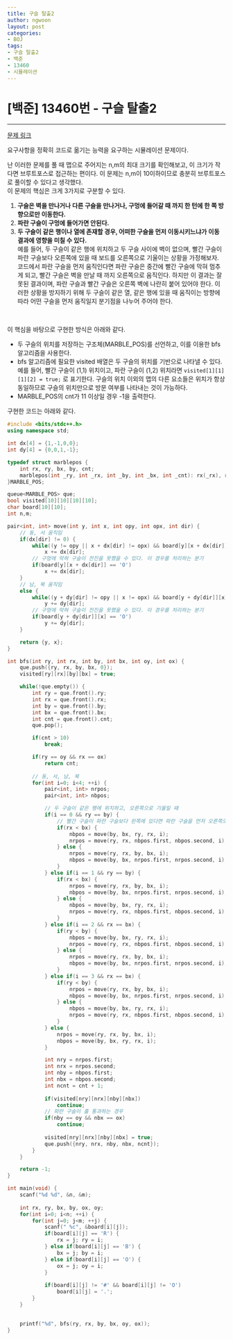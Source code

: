 ```yaml
---
title: 구슬 탈출2
author: ngwoon
layout: post
categories:
- BOJ
tags:
- 구슬 탈출2
- 백준
- 13460
- 시뮬레이션
---
```


# [백준] 13460번 - 구슬 탈출2
- - -

[문제 링크](https://www.acmicpc.net/problem/13460)

요구사항을 정확히 코드로 옮기는 능력을 요구하는 시뮬레이션 문제이다.

난 이러한 문제를 풀 때 맵으로 주어지는 n,m의 최대 크기를 확인해보고, 이 크기가 작다면 브루트포스로 접근하는 편이다. 이 문제는 n,m이 10이하이므로 충분히 브루트포스로 풀이할 수 있다고 생각했다.<br/>
이 문제의 핵심은 크게 3가지로 구분할 수 있다.
1. **구슬은 벽을 만나거나 다른 구슬을 만나거나, 구멍에 들어갈 때 까지 한 턴에 한 쪽 방향으로만 이동한다.**
2. **파란 구슬이 구멍에 들어가면 안된다.**
3. **두 구슬이 같은 행이나 열에 존재할 경우, 어떠한 구슬을 먼저 이동시키느냐가 이동 결과에 영향을 미칠 수 있다.**<br/>
    예를 들어, 두 구슬이 같은 행에 위치하고 두 구슬 사이에 벽이 없으며, 빨간 구슬이 파란 구슬보다 오른쪽에 있을 때 보드를 오른쪽으로 기울이는 상황을 가정해보자.
    코드에서 파란 구슬을 먼저 움직인다면 파란 구슬은 중간에 빨간 구슬에 막혀 멈추게 되고, 빨간 구슬은 벽을 만날 때 까지 오른쪽으로 움직인다. 하지만 이 결과는 잘못된 결과이며, 파란 구슬과 빨간 구슬은 오른쪽 벽에 나란히 붙어 있어야 한다.
    이러한 상황을 방지하기 위해 두 구슬이 같은 열, 같은 행에 있을 때 움직이는 방향에 따라 어떤 구슬을 먼저 움직일지 분기점을 나누어 주어야 한다.

<br/>

이 핵심을 바탕으로 구현한 방식은 아래와 같다.
* 두 구슬의 위치를 저장하는 구조체(MARBLE_POS)를 선언하고, 이를 이용한 bfs 알고리즘을 사용한다.
* bfs 알고리즘에 필요한 visited 배열은 두 구슬의 위치를 기반으로 나타낼 수 있다. 예를 들어, 빨간 구슬이 (1,1) 위치이고, 파란 구슬이 (1,2) 위치라면 `visited[1][1][1][2] = true;` 로 표기한다. 구슬의 위치 이외의 맵의 다른 요소들은 위치가 항상 동일하므로 구슬의 위치만으로 방문 여부를 나타내는 것이 가능하다.
* MARBLE_POS의 cnt가 11 이상일 경우 -1을 출력한다.

구현한 코드는 아래와 같다.
```cpp
#include <bits/stdc++.h>
using namespace std;

int dx[4] = {1,-1,0,0};
int dy[4] = {0,0,1,-1};

typedef struct marblepos {
    int rx, ry, bx, by, cnt;
    marblepos(int _ry, int _rx, int _by, int _bx, int _cnt): rx(_rx), ry(_ry), bx(_bx), by(_by), cnt(_cnt) {};
}MARBLE_POS;

queue<MARBLE_POS> que;
bool visited[10][10][10][10];
char board[10][10];
int n,m;

pair<int, int> move(int y, int x, int opy, int opx, int dir) {
    // 동, 서 움직임
    if(dx[dir] != 0) {
        while((y != opy || x + dx[dir] != opx) && board[y][x + dx[dir]] == '.')
            x += dx[dir];
        // 구멍에 막혀 구슬이 전진을 못했을 수 있다. 이 경우를 처리하는 분기
        if(board[y][x + dx[dir]] == 'O')
            x += dx[dir];
    }
    // 남, 북 움직임
    else {
        while((y + dy[dir] != opy || x != opx) && board[y + dy[dir]][x] == '.')
            y += dy[dir];
        // 구멍에 막혀 구슬이 전진을 못했을 수 있다. 이 경우를 처리하는 분기
        if(board[y + dy[dir]][x] == 'O')
            y += dy[dir];
    }

    return {y, x};
}

int bfs(int ry, int rx, int by, int bx, int oy, int ox) {
    que.push({ry, rx, by, bx, 0});
    visited[ry][rx][by][bx] = true;

    while(!que.empty()) {
        int ry = que.front().ry;
        int rx = que.front().rx;
        int by = que.front().by;
        int bx = que.front().bx;
        int cnt = que.front().cnt;
        que.pop();

        if(cnt > 10)
            break;

        if(ry == oy && rx == ox)
            return cnt;
        
        // 동, 서, 남, 북
        for(int i=0; i<4; ++i) {
            pair<int, int> nrpos;
            pair<int, int> nbpos;

            // 두 구슬이 같은 행에 위치하고, 오른쪽으로 기울일 때
            if(i == 0 && ry == by) {
                // 빨간 구슬이 파란 구슬보다 왼쪽에 있다면 파란 구슬을 먼저 오른쪽으로 이동시켜야한다.
                if(rx < bx) {
                    nbpos = move(by, bx, ry, rx, i);
                    nrpos = move(ry, rx, nbpos.first, nbpos.second, i);
                } else {
                    nrpos = move(ry, rx, by, bx, i);
                    nbpos = move(by, bx, nrpos.first, nrpos.second, i);
                }
            } else if(i == 1 && ry == by) {
                if(rx < bx) {
                    nrpos = move(ry, rx, by, bx, i);
                    nbpos = move(by, bx, nrpos.first, nrpos.second, i);
                } else {
                    nbpos = move(by, bx, ry, rx, i);
                    nrpos = move(ry, rx, nbpos.first, nbpos.second, i);
                }
            } else if(i == 2 && rx == bx) {
                if(ry < by) {
                    nbpos = move(by, bx, ry, rx, i);
                    nrpos = move(ry, rx, nbpos.first, nbpos.second, i);
                } else {
                    nrpos = move(ry, rx, by, bx, i);
                    nbpos = move(by, bx, nrpos.first, nrpos.second, i);
                }
            } else if(i == 3 && rx == bx) {
                if(ry < by) {
                    nrpos = move(ry, rx, by, bx, i);
                    nbpos = move(by, bx, nrpos.first, nrpos.second, i);
                } else {
                    nbpos = move(by, bx, ry, rx, i);
                    nrpos = move(ry, rx, nbpos.first, nbpos.second, i);
                }
            } else {
                nrpos = move(ry, rx, by, bx, i);
                nbpos = move(by, bx, ry, rx, i);
            }

            int nry = nrpos.first;
            int nrx = nrpos.second;
            int nby = nbpos.first;
            int nbx = nbpos.second;
            int ncnt = cnt + 1;
    
            if(visited[nry][nrx][nby][nbx])
                continue;
            // 파란 구슬이 홀 통과하는 경우
            if(nby == oy && nbx == ox)
                continue;
            
            visited[nry][nrx][nby][nbx] = true;
            que.push({nry, nrx, nby, nbx, ncnt});
        }
    }

    return -1;
}

int main(void) {
    scanf("%d %d", &n, &m);
    
    int rx, ry, bx, by, ox, oy;
    for(int i=0; i<n; ++i) {
        for(int j=0; j<m; ++j) {
            scanf(" %c", &board[i][j]);
            if(board[i][j] == 'R') {
                rx = j; ry = i;
            } else if(board[i][j] == 'B') {
                bx = j; by = i;
            } else if(board[i][j] == 'O') {
                ox = j; oy = i;
            }
            
            if(board[i][j] != '#' && board[i][j] != 'O')
                board[i][j] = '.';
        }
    }
    

    printf("%d", bfs(ry, rx, by, bx, oy, ox));
}
```
